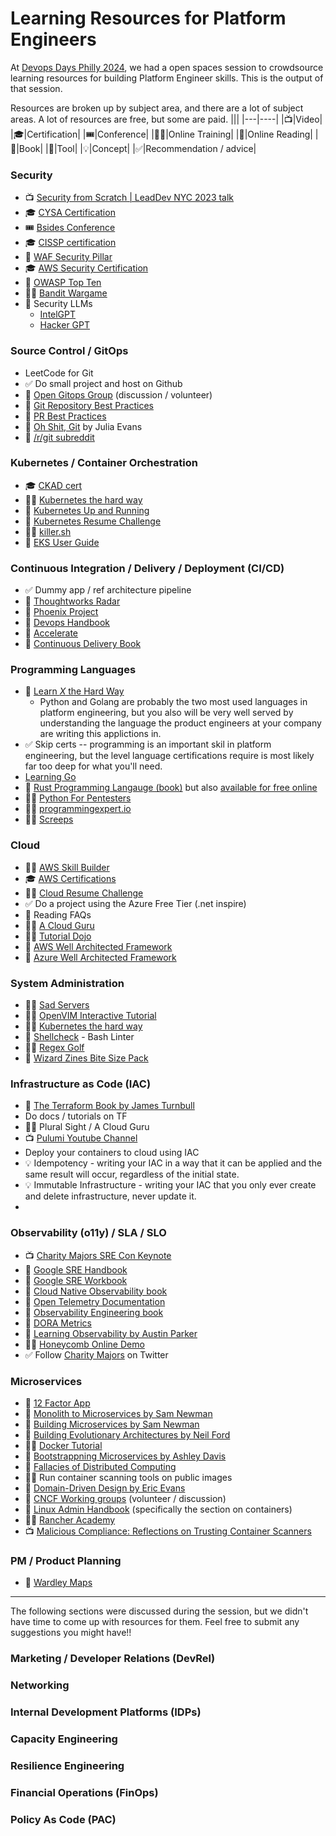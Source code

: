 # Learning Resources for Platform Engineers

At [Devops Days Philly 2024](https://devopsdays.org/events/2024-philadelphia/welcome/), we had a open spaces session to crowdsource learning resources for building Platform Engineer skills. This is the output of that session.

Resources are broken up by subject area, and there are a lot of subject areas. A lot of resources are free, but some are paid. 
|||
|---|----|
|📺|Video|
|🎓|Certification|
|🎟|Conference|
|🧑‍💻|Online Training|
|📄|Online Reading|
|📕|Book|
|🔨|Tool|
|💡|Concept|
|✅|Recommendation / advice|


### Security
* 📺 [Security from Scratch | LeadDev NYC 2023 talk](https://leaddev.com/new-york/leaddev/video/2023/security-scratch)
* 🎓 [CYSA Certification](https://www.comptia.org/certifications/cybersecurity-analyst)
* 🎟 [Bsides Conference](https://infosec-conferences.com/event-series/bsides/)
* 🎓 [CISSP certification](https://www.isc2.org/certifications/cissp)
* 📄 [WAF Security Pillar](https://docs.aws.amazon.com/wellarchitected/latest/security-pillar/welcome.html)
* 🎓 [AWS Security Certification](https://aws.amazon.com/certification/certified-security-specialty/)
* 📄 [OWASP Top Ten](https://owasp.org/www-project-top-ten/)
* 🧑‍💻 [Bandit Wargame](https://overthewire.org/wargames/bandit/)
* 🔨 Security LLMs
   * [IntelGPT](https://github.com/phishing-hunter/intelgpt)
   * [Hacker GPT](https://github.com/Hacker-GPT/HackerGPT-2.0)

### Source Control / GitOps
* LeetCode for Git
* ✅ Do small project and host on Github
* 📄 [Open Gitops Group](https://opengitops.dev/get-involved) (discussion / volunteer)
* 📄 [Git Repository Best Practices](https://docs.github.com/en/repositories/creating-and-managing-repositories/best-practices-for-repositories)
* 📄 [PR Best Practices](https://docs.github.com/en/pull-requests/collaborating-with-pull-requests/getting-started/best-practices-for-pull-requests)
* 📕 [Oh Shit, Git](https://wizardzines.com/zines/oh-shit-git/) by Julia Evans
* 📄 [/r/git subreddit](https://www.reddit.com/r/git/)

### Kubernetes / Container Orchestration
* 🎓 [CKAD cert](https://training.linuxfoundation.org/certification/certified-kubernetes-application-developer-ckad/)
* 🧑‍💻 [Kubernetes the hard way](https://github.com/kelseyhightower/kubernetes-the-hard-way)
* 📕 [Kubernetes Up and Running](https://www.oreilly.com/library/view/kubernetes-up-and/9781491935668/)
* 📕 [Kubernetes Resume Challenge](https://cloudresumechallenge.dev/docs/extensions/kubernetes-challenge/)
* 🧑‍💻 [killer.sh](https://killer.sh)
* 📄 [EKS User Guide](https://docs.aws.amazon.com/eks/latest/userguide/what-is-eks.html)

### Continuous Integration / Delivery / Deployment (CI/CD)
* ✅ Dummy app / ref architecture pipeline
* 📄 [Thoughtworks Radar](https://www.thoughtworks.com/radar)
* 📕 [Phoenix Project](https://itrevolution.com/product/the-phoenix-project/)
* 📕 [Devops Handbook](https://itrevolution.com/product/the-devops-handbook-second-edition/)
* 📕 [Accelerate](https://itrevolution.com/product/accelerate/)
* 📕 [Continuous Delivery Book](https://www.amazon.com/Continuous-Delivery-Deployment-Automation-Addison-Wesley/dp/0321601912)

### Programming Languages
* 📕 [Learn _X_ the Hard Way](https://learncodethehardway.org/)
    * Python and Golang are probably the two most used languages in platform engineering, but you also will be very well served by understanding the language the product engineers at your company are writing this applictions in.
* ✅ Skip certs -- programming is an important skil in platform engineering, but the level language certifications require is most likely far too deep for what you'll need.
* [Learning Go](https://www.oreilly.com/library/view/learning-go/9781492077206/)
* 📕 [Rust Programming Langauge (book)](https://nostarch.com/rust-programming-language-2nd-edition) but also [available for free online](https://doc.rust-lang.org/book/ch00-00-introduction.html)
* 🧑‍💻 [Python For Pentesters](https://www.pentesteracademy.com/course?id=1)
* 🧑‍💻 [programmingexpert.io](https://www.programmingexpert.io/product)
* 🧑‍💻 [Screeps](https://screeps.com/)

### Cloud
* 🧑‍💻 [AWS Skill Builder](https://skillbuilder.aws/)
* 🎓 [AWS Certifications](https://aws.amazon.com/certification/)
* 🧑‍💻 [Cloud Resume Challenge](https://cloudresumechallenge.dev/)
* ✅ Do a project using the Azure Free Tier (.net inspire)
* 📄 Reading FAQs
* 🧑‍💻 [A Cloud Guru](https://www.pluralsight.com/cloud-guru)
* 🧑‍💻 [Tutorial Dojo](https://tutorialsdojo.com/)
* 📄 [AWS Well Architected Framework](https://aws.amazon.com/architecture/well-architected/)
* 📄 [Azure Well Architected Framework](https://learn.microsoft.com/en-us/azure/well-architected/)

### System Administration
* 🧑‍💻 [Sad Servers](https://sadservers.com/)
* 🧑‍💻 [OpenVIM Interactive Tutorial](https://www.openvim.com/)
* 🧑‍💻 [Kubernetes the hard way](https://github.com/kelseyhightower/kubernetes-the-hard-way)
* 🔨 [Shellcheck](https://github.com/koalaman/shellcheck) - Bash Linter
* 🧑‍💻 [Regex Golf](https://alf.nu/RegexGolf?world=regex&level=r00)
* 📕 [Wizard Zines Bite Size Pack](https://wizardzines.com/zines/bite-size-pack/)

### Infrastructure as Code (IAC)
* 📕 [The Terraform Book by James Turnbull](https://terraformbook.com/)
* Do docs / tutorials on TF
* 🧑‍💻 Plural Sight / A Cloud Guru
* 📺 [Pulumi Youtube Channel](https://www.youtube.com/channel/UC2Dhyn4Ev52YSbcpfnfP0Mw)
* Deploy your containers to cloud using IAC
* 💡 Idempotency - writing your IAC in a way that it can be applied and the same result will occur, regardless of the initial state.
* 💡 Immutable Infrastructure - writing your IAC that you only ever create and delete infrastructure, never update it.
* 
### Observability (o11y) / SLA / SLO
* 📺 [Charity Majors SRE Con Keynote](https://www.usenix.org/conference/srecon24americas/presentation/majors-plenary)
* 📕 [Google SRE Handbook](https://sre.google/sre-book/table-of-contents/)
* 📕 [Google SRE Workbook](https://sre.google/workbook/table-of-contents/)
* 📕 [Cloud Native Observability book](https://www.oreilly.com/library/view/cloud-native-observability-with/9781801077705/) 
* 📄 [Open Telemetry Documentation](https://opentelemetry.io/docs/)
* 📕 [Observability Engineering book](https://www.oreilly.com/library/view/observability-engineering/9781492076438/)
* 📄 [DORA Metrics](https://cloud.google.com/blog/products/devops-sre/using-the-four-keys-to-measure-your-devops-performance)
* 📕 [Learning Observability by Austin Parker](https://www.oreilly.com/library/view/learning-opentelemetry/9781098147174/)
* 🧑‍💻 [Honeycomb Online Demo](https://www.honeycomb.io/sandbox)
* ✅ Follow [Charity Majors](https://twitter.com/mipsytipsy/) on Twitter

### Microservices
* 📄 [12 Factor App](https://12factor.net/)
* 📕 [Monolith to Microservices by Sam Newman](https://samnewman.io/books/monolith-to-microservices/)
* 📕 [Building Microservices by Sam Newman](https://samnewman.io/books/building_microservices_2nd_edition/)
* 📕 [Building Evolutionary Architectures by Neil Ford](https://www.oreilly.com/library/view/building-evolutionary-architectures/9781491986356/)
* 🧑‍💻 [Docker Tutorial](https://www.docker.com/101-tutorial/)
* 📕 [Bootstrappning Microservices by Ashley Davis](https://www.manning.com/books/bootstrapping-microservices-second-edition)
* 📄 [Fallacies of Distributed Computing](https://en.wikipedia.org/wiki/Fallacies_of_distributed_computing)
* 🧑‍💻 Run container scanning tools on public images
* 📕 [Domain-Driven Design by Eric Evans](https://www.oreilly.com/library/view/domain-driven-design-tackling/0321125215/)
* 📄 [CNCF Working groups](https://contribute.cncf.io/about/working-groups/) (volunteer / discussion)
* 📕 [Linux Admin Handbook](https://www.oreilly.com/library/view/unix-and-linux/9780134278308/) (specifically the section on containers)
* 🧑‍💻 [Rancher Academy](https://www.rancher.academy/)
* 📺 [Malicious Compliance: Reflections on Trusting Container Scanners](https://kccnceu2023.sched.com/event/1Hybu/malicious-compliance-reflections-on-trusting-container-scanners-ian-coldwater-independent-duffie-cooley-isovalent-brad-geesaman-ghost-security-rory-mccune-datadog)

### PM / Product Planning
* 📕 [Wardley Maps](https://learnwardleymapping.com/book/)


----

The following sections were discussed during the session, but we didn't have time to come up with resources for them. Feel free to submit any suggestions you might have!!

### Marketing / Developer Relations (DevRel)

### Networking

### Internal Development Platforms (IDPs)

### Capacity Engineering

### Resilience Engineering

### Financial Operations (FinOps)

### Policy As Code (PAC)
